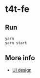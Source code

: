 # t4t-fe

## Run

```shell
yarn
yarn start
```

## More info

- [UI design](https://www.figma.com/file/IbnhoXvDn3yVOKhgao8pJL/t4t-fe?type=design&node-id=0%3A1&t=nkyqARrgTShdJrX0-1)
